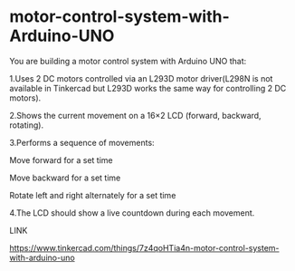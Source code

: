 # motor-control-system-with-Arduino-UNO
You are building a motor control system with Arduino UNO that:

1.Uses 2 DC motors controlled via an L293D motor driver(L298N is not available in Tinkercad but L293D works the same way for controlling 2 DC motors).

2.Shows the current movement on a 16×2 LCD (forward, backward, rotating).

3.Performs a sequence of movements:

  Move forward for a set time

  Move backward for a set time

  Rotate left and right alternately for a set time

4.The LCD should show a live countdown during each movement.

LINK 

https://www.tinkercad.com/things/7z4qoHTia4n-motor-control-system-with-arduino-uno




